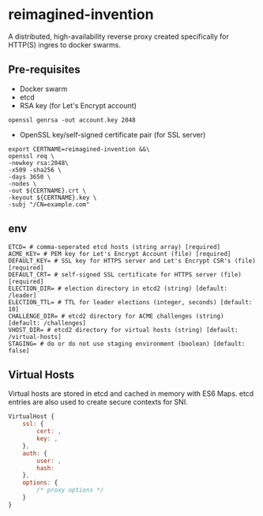 # reimagined-invention
A distributed, high-availability reverse proxy created specifically for HTTP(S) ingres to docker swarms.

## Pre-requisites
- Docker swarm
- etcd
- RSA key (for Let's Encrypt account)
```shell
openssl genrsa -out account.key 2048
```
- OpenSSL key/self-signed certificate pair (for SSL server)
```shell
export CERTNAME=reimagined-invention &&\
openssl req \
-newkey rsa:2048\
-x509 -sha256 \
-days 3650 \
-nodes \
-out ${CERTNAME}.crt \
-keyout ${CERTNAME}.key \
-subj "/CN=example.com" 
```

## env
```shell
ETCD= # comma-seperated etcd hosts (string array) [required]
ACME_KEY= # PEM key for Let's Encrypt Account (file) [required]
DEFAULT_KEY= # SSL key for HTTPS server and Let's Encrypt CSR's (file) [required]
DEFAULT_CRT= # self-signed SSL certificate for HTTPS server (file) [required]
ELECTION_DIR= # election directory in etcd2 (string) [default: /leader]
ELECTION_TTL= # TTL for leader elections (integer, seconds) [default: 10]
CHALLENGE_DIR= # etcd2 directory for ACME challenges (string) [default: /challenges]
VHOST_DIR= # etcd2 directory for virtual hosts (string) [default: /virtual-hosts]
STAGING= # do or do not use staging environment (boolean) [default: false]
```

## Virtual Hosts
Virtual hosts are stored in etcd and cached in memory with ES6 Maps. etcd entries are also used to create secure contexts for SNI.
```js
VirtualHost {
    ssl: {
        cert: ,
        key: ,
    },
    auth: {
        user: ,
        hash: 
    },
    options: {
        /* proxy options */
    }
}
```